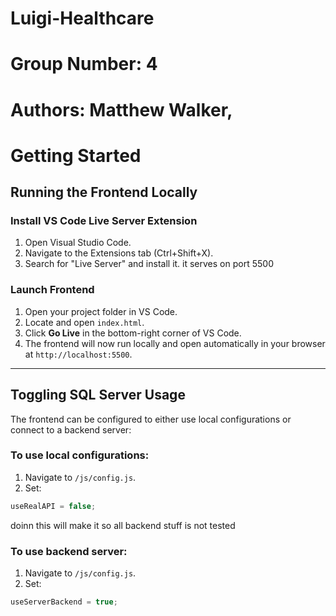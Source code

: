 # Luigi-Healthcare
# Group Number: 4
# Authors: Matthew Walker, 


# Getting Started

## Running the Frontend Locally

### Install VS Code Live Server Extension

1. Open Visual Studio Code.
2. Navigate to the Extensions tab (Ctrl+Shift+X).
3. Search for "Live Server" and install it. it serves on port 5500

### Launch Frontend

1. Open your project folder in VS Code.
2. Locate and open `index.html`.
3. Click **Go Live** in the bottom-right corner of VS Code.
4. The frontend will now run locally and open automatically in your browser at `http://localhost:5500`.

---

## Toggling SQL Server Usage

The frontend can be configured to either use local configurations or connect to a backend server:

### To use local configurations:

1. Navigate to `/js/config.js`.
2. Set:
```javascript
useRealAPI = false;
```
doinn this will make it so all backend stuff is not tested

### To use backend server:

1. Navigate to `/js/config.js`.
2. Set:
```javascript
useServerBackend = true;
```
